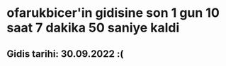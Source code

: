 # ofarukbicer'in gidisine son 1 gun 10 saat 7 dakika 50 saniye kaldi

## Gidis tarihi: 30.09.2022 :(